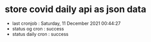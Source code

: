 # store covid daily api as json data

- last cronjob : Saturday, 11 December 2021 00:44:27
- status og cron : success
- status daily cron : success
      
      